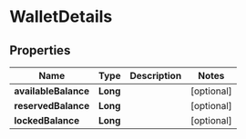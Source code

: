 
# WalletDetails

## Properties
Name | Type | Description | Notes
------------ | ------------- | ------------- | -------------
**availableBalance** | **Long** |  |  [optional]
**reservedBalance** | **Long** |  |  [optional]
**lockedBalance** | **Long** |  |  [optional]



